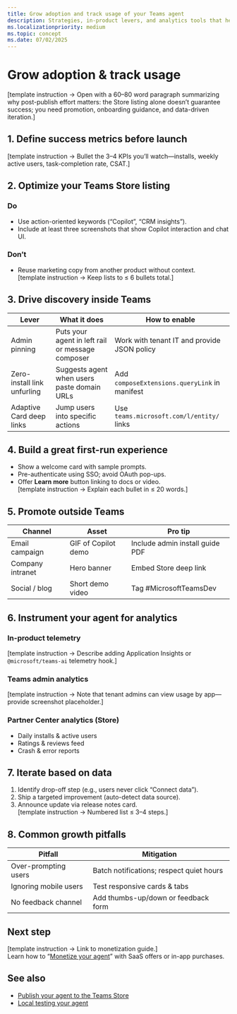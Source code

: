 ```yaml
---
title: Grow adoption and track usage of your Teams agent  
description: Strategies, in-product levers, and analytics tools that help you drive installs, engagement, and retention for your AI-powered agent.  
ms.localizationpriority: medium  
ms.topic: concept  
ms.date: 07/02/2025  
---
```

# Grow adoption & track usage  

[template instruction → Open with a 60–80 word paragraph summarizing why post-publish effort matters: the Store listing alone doesn’t guarantee success; you need promotion, onboarding guidance, and data-driven iteration.]

## 1. Define success metrics before launch  

[template instruction → Bullet the 3–4 KPIs you’ll watch—installs, weekly active users, task-completion rate, CSAT.]  

## 2. Optimize your Teams Store listing  

### Do  

- Use action-oriented keywords (“Copilot”, “CRM insights”).  
- Include at least three screenshots that show Copilot interaction and chat UI.  

### Don’t  

- Reuse marketing copy from another product without context.  
[template instruction → Keep lists to ≤ 6 bullets total.]

## 3. Drive discovery inside Teams  

| Lever | What it does | How to enable |  
|-------|--------------|---------------|  
| Admin pinning | Puts your agent in left rail or message composer | Work with tenant IT and provide JSON policy |  
| Zero-install link unfurling | Suggests agent when users paste domain URLs | Add `composeExtensions.queryLink` in manifest |  
| Adaptive Card deep links | Jump users into specific actions | Use `teams.microsoft.com/l/entity/` links |  

## 4. Build a great first-run experience  

- Show a welcome card with sample prompts.  
- Pre-authenticate using SSO; avoid OAuth pop-ups.  
- Offer **Learn more** button linking to docs or video.  
[template instruction → Explain each bullet in ≤ 20 words.]

## 5. Promote outside Teams  

| Channel | Asset | Pro tip |  
|---------|-------|---------|  
| Email campaign | GIF of Copilot demo | Include admin install guide PDF |  
| Company intranet | Hero banner | Embed Store deep link |  
| Social / blog | Short demo video | Tag #MicrosoftTeamsDev |

## 6. Instrument your agent for analytics  

### In-product telemetry  

[template instruction → Describe adding Application Insights or `@microsoft/teams-ai` telemetry hook.]  

### Teams admin analytics  

[template instruction → Note that tenant admins can view usage by app—provide screenshot placeholder.]

### Partner Center analytics (Store)  

- Daily installs & active users  
- Ratings & reviews feed  
- Crash & error reports  

## 7. Iterate based on data  

1. Identify drop-off step (e.g., users never click “Connect data”).  
2. Ship a targeted improvement (auto-detect data source).  
3. Announce update via release notes card.  
[template instruction → Numbered list ≤ 3–4 steps.]

## 8. Common growth pitfalls  

| Pitfall | Mitigation |  
|---------|-----------|  
| Over-prompting users | Batch notifications; respect quiet hours |  
| Ignoring mobile users | Test responsive cards & tabs |  
| No feedback channel | Add thumbs-up/down or feedback form |

## Next step  

[template instruction → Link to monetization guide.]  
Learn how to “[Monetize your agent](monetize-your-agent.md)” with SaaS offers or in-app purchases.

## See also  

- [Publish your agent to the Teams Store](publish-your-agent-to-teams-store.md)  
- [Local testing your agent](../test/local-testing-your-agent.md)
